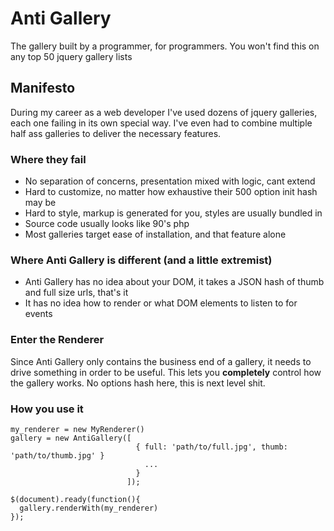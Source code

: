 # Anti Gallery
The gallery built by a programmer, for programmers. You won't find this on any top 50 jquery gallery lists

## Manifesto
During my career as a web developer I've used dozens of jquery galleries, each one failing in its own special way. I've even had to combine multiple half ass galleries to deliver the necessary features.

### Where they fail
* No separation of concerns, presentation mixed with logic, cant extend
* Hard to customize, no matter how exhaustive their 500 option init hash may be
* Hard to style, markup is generated for you, styles are usually bundled in
* Source code usually looks like 90's php
* Most galleries target ease of installation, and that feature alone

### Where Anti Gallery is different (and a little extremist)
* Anti Gallery has no idea about your DOM, it takes a JSON hash of thumb and full size urls, that's it
* It has no idea how to render or what DOM elements to listen to for events

### Enter the Renderer
Since Anti Gallery only contains the business end of a gallery, it needs to drive something in order to be useful. This lets you **completely** control how the gallery works. No options hash here, this is next level shit.

### How you use it

```
my_renderer = new MyRenderer()
gallery = new AntiGallery([
                            { full: 'path/to/full.jpg', thumb: 'path/to/thumb.jpg' }
                              ...
                            }
                          ]);

$(document).ready(function(){
  gallery.renderWith(my_renderer)
});

```
